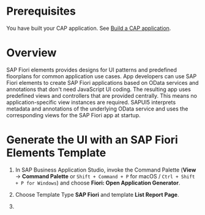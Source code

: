 # Prerequisites

You have built your CAP application. See [Build a CAP application](Build_a_CAP_Application.md).

# Overview

SAP Fiori elements provides designs for UI patterns and predefined floorplans for common 
application use cases. App developers can use SAP Fiori elements to create SAP Fiori 
applications based on OData services and annotations that don't need JavaScript UI coding. 
The resulting app uses predefined views and controllers that are provided centrally. 
This means no application-specific view instances are required. SAPUI5 interprets metadata 
and annotations of the underlying OData service and uses the corresponding views for the SAP Fiori app at startup.

# Generate the UI with an SAP Fiori Elements Template

1. In SAP Business Application Studio, invoke the Command Palette
(**View** &rarr; **Command Palette** or `Shift + Command + P` for macOS / `Ctrl + Shift + P for Windows`) and choose **Fiori: Open Application Generator**.

2. Choose Template Type **SAP Fiori** and template **List Report Page**.

3. [](../docs/pictures/SAP_Fiori_Template.png)
